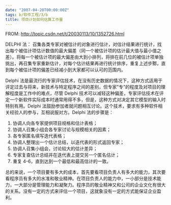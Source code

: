 ```yaml
---
date: "2007-04-20T00:00:00Z"
tags: b/软件工程/3/b
title: 项目计划如何估算工作量
---
```


FROM: <http://topic.csdn.net/t/20030113/10/1352726.html>

DELPHI 法：
召集各类专家对被估计的对象进行估计，对估计结果进行统计，找出每个被估计项估计数值的最大偏差（同一个被估计项的估计最大值与最小值之差）。将每一个被估计项的最大偏差由大到小排列，将排在前几位的被估计项单独挑出，再召集专家重新估计，对每个估计结果再进行统计排序，重复上述步鄹，直到每个被估计项的偏差已经减小到大家都可以认可的范围内。 

Delphi 法是最流行的专家评估技术，在没有历史数据的情况下，这种方式适用于评定过去与将来，新技术与特定程序之间的差别，但专家"专"的程度及对项目的理解程度是工作中的难点，尽管 Delphi 技术可以减轻这种偏差，专家评估技术在评定一个新软件实际成本时通常用得不多，但是，这种方式对决定其它模型的输入时特别有用。Delphi 法鼓励参加者就问题相互讨论。这个技术，要求有多种软件相关经验人的参与，互相说服对方。Delphi 法的步骤是：

1. 协调人向各专家提供项目规格和估计表格；
2. 协调人召集小组会各专家讨论与规模相关的因素；
3. 各专家匿名填写迭代表格；
4. 协调人整理出一个估计总结，以迭代表的形式返回专家；
5. 协调人召集小组会，讨论较大的估计差异；
6. 专家复查估计总结并在迭代表上提交另一个匿名估计； 
7. 重复 4-6，直到达到一个最低和最高估计的一致。

总的来说，一个项目要有多大的成本，首先要看项目负责人有多大的能力，其次要看程序员有多大的水准和敬业精神。在项目负责人的能力中，一小部分是技术能力，一大部分是管理能力和凝聚力。程序员的敬业精神又和公司的企业文化有很大的关系。没有一定的方式来评估一个项目，这就象没有一定的方式能保证企业盈利。
